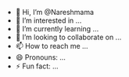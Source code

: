 - 👋 Hi, I’m @Nareshmama
- 👀 I’m interested in ...
- 🌱 I’m currently learning ...
- 💞️ I’m looking to collaborate on ...
- 📫 How to reach me ...
- 😄 Pronouns: ...
- ⚡ Fun fact: ...

<!---
Nareshmama/Nareshmama is a ✨ special ✨ repository because its `README.md` (this file) appears on your GitHub profile.
You can click the Preview link to take a look at your changes.
--->
